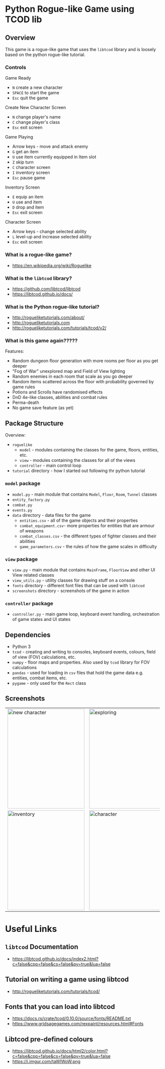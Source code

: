 # Python Rogue-like Game using TCOD lib
## Overview
This game is a rogue-like game that uses the `libtcod` library and is loosely based on the python rogue-like tutorial.

### Controls
Game Ready
* `N` create a new character
* `SPACE` to start the game
* `Esc` quit the game

Create New Character Screen
* `N` change player's name
* `C` change player's class
* `Esc` exit screen

Game Playing
* Arrow keys - move and attack enemy
* `G` get an item
* `U` use item currently equipped in Item slot
* `Z` skip turn
* `C` character screen
* `I` inventory screen
* `Esc` pause game

Inventory Screen
* `E` equip an item
* `U` use and item
* `D` drop and item
* `Esc` exit screen

Character Screen
* Arrow keys - change selected ability
* `L` level-up and increase selected ability
* `Esc` exit screen

### What is a rogue-like game?

* https://en.wikipedia.org/wiki/Roguelike

### What is the `libtcod` library?

* https://github.com/libtcod/libtcod
* https://libtcod.github.io/docs/

### What is the Python rogue-like tutorial? 

* http://rogueliketutorials.com/about/
* http://rogueliketutorials.com
* http://rogueliketutorials.com/tutorials/tcod/v2/

### What is this game again?????
Features:
* Random dungeon floor generation with more rooms per floor as you get deeper
* "Fog of War" unexplored map and Field of View lighting
* Random enemies in each room that scale as you go deeper
* Random items scattered across the floor with probability governed by game rules
* Potions and Scrolls have randomised effects
* DnD 4e-like classes, abilities and combat rules
* Perma-death
* No game save feature (as yet)

## Package Structure
Overview:
* `roguelike`
    * `model` - modules containing the classes for the game, floors, entities, etc.
    * `view` - modules containing the classes for all of the views
    * `controller` - main control loop
* `tutorial` directory - how I started out following thr python tutorial    

### `model` package
* `model.py` - main module that contains `Model`, `Floor`, `Room`, `Tunnel` classes 
* `entity_factory.py`
* `combat.py`
* `events.py`
* `data` directory - data files for the game
    * `entities.csv` - all of the game objects and their properties
    * `combat_equipment.csv`- more properties for entities that are armour of weapons
    * `combat_classes.csv` - the different types of fighter classes and their abilities
    * `game_parameters.csv` - the rules of how the game scales in difficulty

### `view` package
* `view.py` - main module that contains `MainFrame`, `FloorView` and other UI View related classes
* `view_utils.py` - utility classes for drawing stuff on a console
* `fonts` directory - different font files that can be used with `libtcod`
* `screenshots` directory - screenshots of the game in action

### `controller` package
* `controller.py` - main game loop, keyboard event handling, orchestration of game states and UI states

## Dependencies
* Python 3
* `tcod` - creating and writing to consoles, keyboard events, colours, field of view (FOV) calculations, etc.
* `numpy` - floor maps and properties.  Also used by `tcod` library for FOV calculations
* `pandas` - used for loading in `csv` files that hold the game data e.g. entities, combat items, etc.
* `pygame` - only used for the `Rect` class

## Screenshots

<table>
<tr>
<td>
<img height=325 width=250 src="https://raw.githubusercontent.com/kwoolter/roguelike/master/roguelike/view/screenshots/new_character2.JPG" alt="new character">
</td>
<td>
<img height=325 width=250 src="https://raw.githubusercontent.com/kwoolter/roguelike/master/roguelike/view/screenshots/floor1.JPG" alt="exploring">
</td>
</tr>
<tr>
<td>
<img height=325 width=250 src="https://raw.githubusercontent.com/kwoolter/roguelike/master/roguelike/view/screenshots/inventory2.JPG" alt="inventory">
</td>
<td>
<img height=325 width=250 src="https://raw.githubusercontent.com/kwoolter/roguelike/master/roguelike/view/screenshots/shop2.JPG" alt="character">
</td>
</tr>
</table>


# Useful Links

## `libtcod` Documentation
* https://libtcod.github.io/docs/index2.html?c=false&cpp=false&cs=false&py=true&lua=false

## Tutorial on writing a game using libtcod
* http://rogueliketutorials.com/tutorials/tcod/

## Fonts that you can load into libtcod
* https://docs.rs/crate/tcod/0.10.0/source/fonts/README.txt
* https://www.gridsagegames.com/rexpaint/resources.html#Fonts

## Libtcod pre-defined colours
* https://libtcod.github.io/docs/html2/color.html?c=false&cpp=false&cs=false&py=true&lua=false
* https://i.imgur.com/taWlWoW.png
